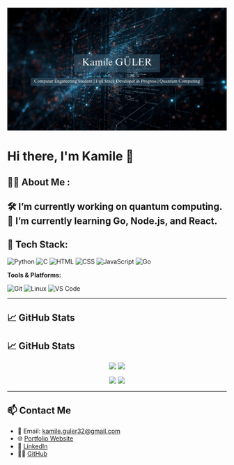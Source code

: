 ![Banner](https://raw.githubusercontent.com/KamileGULER/KamileGULER/main/assets/Banner.jpg)

# Hi there, I'm Kamile 👋

## 👩‍💻 About Me :

🛠 I’m currently working on quantum computing.    
🌱 I’m currently learning Go, Node.js, and React.  
---

## 🧰 Tech Stack:

![Python](https://img.shields.io/badge/-Python-05122A?style=flat&logo=python)
![C](https://img.shields.io/badge/-C-05122A?style=flat&logo=c)
![HTML](https://img.shields.io/badge/-HTML5-05122A?style=flat&logo=html5)
![CSS](https://img.shields.io/badge/-CSS3-05122A?style=flat&logo=css3)
![JavaScript](https://img.shields.io/badge/-JavaScript-05122A?style=flat&logo=javascript)
![Go](https://img.shields.io/badge/-Go-05122A?style=flat&logo=go)


**Tools & Platforms:**  

![Git](https://img.shields.io/badge/-Git-05122A?style=flat&logo=git)
![Linux](https://img.shields.io/badge/-Linux-05122A?style=flat&logo=linux)
![VS Code](https://img.shields.io/badge/-VSCode-05122A?style=flat&logo=visual-studio-code)

---

## 📈 GitHub Stats

## 📈 GitHub Stats

<p align="center">
  <img src="https://github-readme-stats.vercel.app/api?username=KamileGULER&show_icons=true&theme=radical" height="150"/>
  <img src="https://github-readme-stats.vercel.app/api/top-langs/?username=KamileGULER&layout=compact&theme=radical" height="150"/>
</p>

<p align="center">
  <img src="https://github-readme-streak-stats.herokuapp.com/?user=KamileGULER&theme=radical" height="150"/>
  <img src="https://github-readme-activity-graph.vercel.app/graph?username=KamileGULER&theme=radical" height="150"/>
</p>


---

## 📫 Contact Me

- 📧 Email: kamile.guler32@gmail.com
- 🌐 [Portfolio Website](https://kamileguler.github.io/kamileguler-web-page/) 
- 💼 [LinkedIn](https://www.linkedin.com/in/kamile-g%C3%BCler-b56580273/)  
- 🧑‍💻 [GitHub](https://github.com/KamileGULER)


